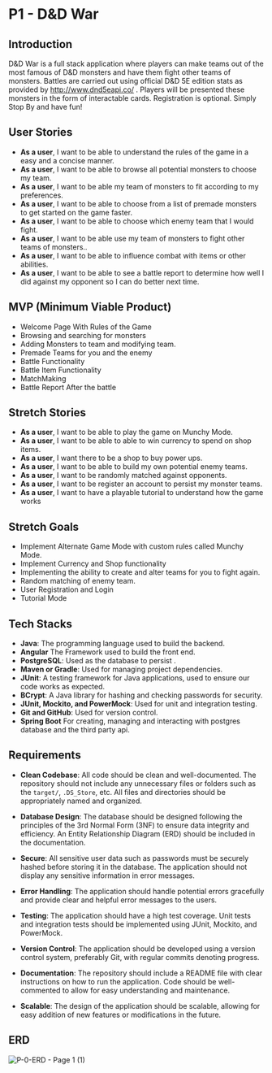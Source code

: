 # P1 - D&D War

## Introduction

D&D War is a full stack application where players can make teams out of the most famous of D&D monsters and have them fight other teams of monsters. Battles are carried out using official D&D 5E edition stats as provided by http://www.dnd5eapi.co/ . Players will be presented these monsters in the form of interactable cards. Registration is optional. Simply Stop By and have fun!

## User Stories

- **As a user**, I want to be able to understand the rules of the game in a easy and a concise manner.
- **As a user**, I want to be able to browse all potential monsters to choose my team.
- **As a user**, I want to be able my team of monsters to fit according to my preferences.
- **As a user**, I want to be able to choose from a list of premade monsters to get started on the game faster.
- **As a user**, I want to be able to choose which enemy team that I would fight.
- **As a user**, I want to be able use my team of monsters to fight other teams of monsters..
- **As a user**, I want to be able to influence combat with items or other abilities.
- **As a user**, I want to be able to see a battle report to determine how well I did against my opponent so I can do better next time.

## MVP (Minimum Viable Product)

- Welcome Page With Rules of the Game
- Browsing and searching for monsters
- Adding Monsters to team and modifying team. 
- Premade Teams for you and the enemy
- Battle Functionality
- Battle Item Functionality
- MatchMaking
- Battle Report After the battle

## Stretch Stories 

- **As a user**, I want to be able to play the game on Munchy Mode.
- **As a user**, I want to be able to able to win currency to spend on shop items.
- **As a user**, I want there to be a shop to buy power ups.
- **As a user**, I want to be able to build my own potential enemy teams.
- **As a user**, I want to be randomly matched against opponents.
- **As a user**, I want to be register an account to persist my monster teams.
- **As a user**, I want to have a playable tutorial to understand how the game works

## Stretch Goals

- Implement Alternate Game Mode with custom rules called Munchy Mode.
- Implement Currency and Shop functionality 
- Implementing the ability to create and alter teams for you to fight again.
- Random matching of enemy team.
- User Registration and Login
- Tutorial Mode

## Tech Stacks

- **Java**: The programming language used to build the backend.
- **Angular** The Framework used to build the front end.
- **PostgreSQL**: Used as the database to persist .
- **Maven or Gradle**: Used for managing project dependencies.
- **JUnit**: A testing framework for Java applications, used to ensure our code works as expected.
- **BCrypt**: A Java library for hashing and checking passwords for security.
- **JUnit, Mockito, and PowerMock**: Used for unit and integration testing.
- **Git and GitHub**: Used for version control.
- **Spring Boot** For creating, managing and interacting with postgres database and the third party api.

## Requirements

- **Clean Codebase**: All code should be clean and well-documented. The repository should not include any unnecessary files or folders such as the `target/`, `.DS_Store`, etc. All files and directories should be appropriately named and organized.

- **Database Design**: The database should be designed following the principles of the 3rd Normal Form (3NF) to ensure data integrity and efficiency. An Entity Relationship Diagram (ERD) should be included in the documentation.

- **Secure**: All sensitive user data such as passwords must be securely hashed before storing it in the database. The application should not display any sensitive information in error messages.

- **Error Handling**: The application should handle potential errors gracefully and provide clear and helpful error messages to the users.

- **Testing**: The application should have a high test coverage. Unit tests and integration tests should be implemented using JUnit, Mockito, and PowerMock.

- **Version Control**: The application should be developed using a version control system, preferably Git, with regular commits denoting progress.

- **Documentation**: The repository should include a README file with clear instructions on how to run the application. Code should be well-commented to allow for easy understanding and maintenance.

- **Scalable**: The design of the application should be scalable, allowing for easy addition of new features or modifications in the future.

## ERD

![P-0-ERD - Page 1 (1)](https://github.com/052223-java-angular/Soudry-P1-Backend/assets/55551370/3ab67170-dcfa-4ddf-a766-539e57e8cf11)
